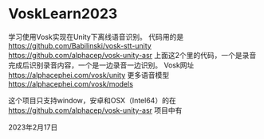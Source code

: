 # VoskLearn2023
学习使用Vosk实现在Unity下离线语音识别。
代码用的是
https://github.com/Babilinski/vosk-stt-unity
https://github.com/alphacep/vosk-unity-asr
上面这2个里的代码，一个是录音完成后识别录音内容，一个是一边录音一边识别。
Vosk网址
https://alphacephei.com/vosk/unity
更多语音模型
https://alphacephei.com/vosk/models

这个项目只支持window，安卓和OSX（Intel64）的在
https://github.com/alphacep/vosk-unity-asr
项目中有

2023年2月17日